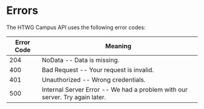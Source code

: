 # Errors


The HTWG Campus API uses the following error codes:


Error Code | Meaning
---------- | -------
204 | NoData -- Data is missing.
400 | Bad Request -- Your request is invalid.
401 | Unauthorized -- Wrong credentials.
500 | Internal Server Error -- We had a problem with our server. Try again later.

